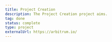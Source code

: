 ```yaml
---
title: Project Creation
description: The Project Creation project aims.
tag: done
status: complete
type: project
externalUrl: https://arbitrum.io/
---
```

